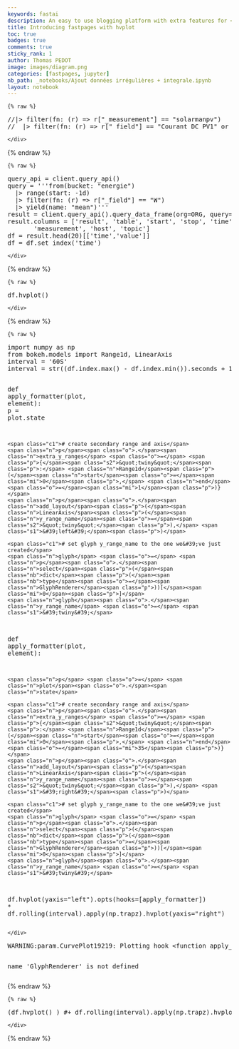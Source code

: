 ```yaml
---
keywords: fastai
description: An easy to use blogging platform with extra features for <a href="https://jupyter.org/">Jupyter Notebooks</a>.
title: Introducing fastpages with hvplot
toc: true 
badges: true
comments: true
sticky_rank: 1
author: Thomas PEDOT
image: images/diagram.png
categories: [fastpages, jupyter]
nb_path: _notebooks/Ajout données irrégulières + integrale.ipynb
layout: notebook
---
```


<!--
#################################################
### THIS FILE WAS AUTOGENERATED! DO NOT EDIT! ###
#################################################
# file to edit: _notebooks/Ajout données irrégulières + integrale.ipynb
-->

<div class="container" id="notebook-container">
        
    {% raw %}
    
<div class="cell border-box-sizing code_cell rendered">
<div class="input">

<div class="inner_cell">
    <div class="input_area">
<div class=" highlight hl-ipython3"><pre><span></span><span class="o">//|&gt;</span> <span class="nb">filter</span><span class="p">(</span><span class="n">fn</span><span class="p">:</span> <span class="p">(</span><span class="n">r</span><span class="p">)</span> <span class="o">=&gt;</span> <span class="n">r</span><span class="p">[</span><span class="s2">&quot;_measurement&quot;</span><span class="p">]</span> <span class="o">==</span> <span class="s2">&quot;solarmanpv&quot;</span><span class="p">)</span>
<span class="o">//</span>  <span class="o">|&gt;</span> <span class="nb">filter</span><span class="p">(</span><span class="n">fn</span><span class="p">:</span> <span class="p">(</span><span class="n">r</span><span class="p">)</span> <span class="o">=&gt;</span> <span class="n">r</span><span class="p">[</span><span class="s2">&quot;_field&quot;</span><span class="p">]</span> <span class="o">==</span> <span class="s2">&quot;Courant DC PV1&quot;</span> <span class="ow">or</span> <span class="n">r</span><span class="p">[</span><span class="s2">&quot;_field&quot;</span><span class="p">]</span> <span class="o">==</span> <span class="s2">&quot;Courant DC PV2&quot;</span><span class="p">)</span>
</pre></div>

    </div>
</div>
</div>

</div>
    {% endraw %}

    {% raw %}
    
<div class="cell border-box-sizing code_cell rendered">
<div class="input">

<div class="inner_cell">
    <div class="input_area">
<div class=" highlight hl-ipython3"><pre><span></span><span class="n">query_api</span> <span class="o">=</span> <span class="n">client</span><span class="o">.</span><span class="n">query_api</span><span class="p">()</span>
<span class="n">query</span> <span class="o">=</span> <span class="s1">&#39;&#39;&#39;from(bucket: &quot;energie&quot;)</span>
<span class="s1">  |&gt; range(start: -1d)</span>
<span class="s1">  |&gt; filter(fn: (r) =&gt; r[&quot;_field&quot;] == &quot;W&quot;)</span>
<span class="s1">  |&gt; yield(name: &quot;mean&quot;)&#39;&#39;&#39;</span>
<span class="n">result</span> <span class="o">=</span> <span class="n">client</span><span class="o">.</span><span class="n">query_api</span><span class="p">()</span><span class="o">.</span><span class="n">query_data_frame</span><span class="p">(</span><span class="n">org</span><span class="o">=</span><span class="n">ORG</span><span class="p">,</span> <span class="n">query</span><span class="o">=</span><span class="n">query</span><span class="p">)</span>
<span class="n">result</span><span class="o">.</span><span class="n">columns</span> <span class="o">=</span> <span class="p">[</span><span class="s1">&#39;result&#39;</span><span class="p">,</span> <span class="s1">&#39;table&#39;</span><span class="p">,</span> <span class="s1">&#39;start&#39;</span><span class="p">,</span> <span class="s1">&#39;stop&#39;</span><span class="p">,</span> <span class="s1">&#39;time&#39;</span><span class="p">,</span> <span class="s1">&#39;value&#39;</span><span class="p">,</span> <span class="s1">&#39;field&#39;</span><span class="p">,</span>
       <span class="s1">&#39;measurement&#39;</span><span class="p">,</span> <span class="s1">&#39;host&#39;</span><span class="p">,</span> <span class="s1">&#39;topic&#39;</span><span class="p">]</span>
<span class="n">df</span> <span class="o">=</span> <span class="n">result</span><span class="o">.</span><span class="n">head</span><span class="p">(</span><span class="mi">20</span><span class="p">)[[</span><span class="s1">&#39;time&#39;</span><span class="p">,</span><span class="s1">&#39;value&#39;</span><span class="p">]]</span>
<span class="n">df</span> <span class="o">=</span> <span class="n">df</span><span class="o">.</span><span class="n">set_index</span><span class="p">(</span><span class="s1">&#39;time&#39;</span><span class="p">)</span>
</pre></div>

    </div>
</div>
</div>

</div>
    {% endraw %}

    {% raw %}
    
<div class="cell border-box-sizing code_cell rendered">
<div class="input">

<div class="inner_cell">
    <div class="input_area">
<div class=" highlight hl-ipython3"><pre><span></span><span class="n">df</span><span class="o">.</span><span class="n">hvplot</span><span class="p">()</span>
</pre></div>

    </div>
</div>
</div>

<div class="output_wrapper">
<div class="output">

<div class="output_area">




</div>

<div class="output_area">


<div class="output_html rendered_html output_subarea output_execute_result">
<div id='16825'>





  <div class="bk-root" id="bda3649a-a1e7-4fa4-bbb9-642b70cef237" data-root-id="16825"></div>
</div>
<script type="application/javascript">(function(root) {
  function embed_document(root) {
    var docs_json = {"0cbb3c42-28d0-4b04-8a95-d09166739f55":{"defs":[{"extends":null,"module":null,"name":"DataModel","overrides":[],"properties":[]}],"roots":{"references":[{"attributes":{"data":{"time":{"__ndarray__":"d7r6MQeOd0KHKMQ2B453Qj+BljsHjndCKyubQAeOd0IpZFZHB453QhTQEE0HjndCI0syUgeOd0I9ZltYB453Qp4trV0HjndC0XyCYweOd0KmvY5pB453Qm+mp28HjndClnnKdgeOd0Id3Ht9B453QkjBQYMHjndCTgxJigeOd0LLocSPB453QgRskZUHjndCZr4znQeOd0Jx84ijB453Qg==","dtype":"float64","order":"little","shape":[20]},"value":{"__ndarray__":"ZmZmZmZmgUBmZmZmZmaBQGZmZmZmZoFAZmZmZmZmgUBmZmZmZmaBQGZmZmZmZoFAZmZmZmZmgUBmZmZmZmaBQDMzMzMzU15AAAAAAAAAQUDNzMzMzAxAQAAAAAAAwEBAAAAAAADAQEAAAAAAAEBDQDMzMzMzs0BAZmZmZmYmQ0CamZmZmZlAQJqZmZmZmUBAmpmZmZmZQECamZmZmZlAQA==","dtype":"float64","order":"little","shape":[20]}},"selected":{"id":"16861"},"selection_policy":{"id":"16882"}},"id":"16860","type":"ColumnDataSource"},{"attributes":{},"id":"16844","type":"BasicTicker"},{"attributes":{"source":{"id":"16860"}},"id":"16867","type":"CDSView"},{"attributes":{"end":1618673809551.215,"reset_end":1618673809551.215,"reset_start":1618673344427.6538,"start":1618673344427.6538,"tags":[[["time","time",null]]]},"id":"16827","type":"Range1d"},{"attributes":{"end":609.27,"reset_end":609.27,"reset_start":-20.369999999999997,"start":-20.369999999999997,"tags":[[["value","value",null]]]},"id":"16828","type":"Range1d"},{"attributes":{"mantissas":[1,2,5],"max_interval":500.0,"num_minor_ticks":0},"id":"16885","type":"AdaptiveTicker"},{"attributes":{"line_color":"#30a2da","line_width":2,"x":{"field":"time"},"y":{"field":"value"}},"id":"16868","type":"Line"},{"attributes":{},"id":"16835","type":"LinearScale"},{"attributes":{"line_alpha":0.2,"line_color":"#30a2da","line_width":2,"x":{"field":"time"},"y":{"field":"value"}},"id":"16865","type":"Line"},{"attributes":{"axis_label":"value","formatter":{"id":"16873"},"major_label_policy":{"id":"16872"},"ticker":{"id":"16844"}},"id":"16843","type":"LinearAxis"},{"attributes":{},"id":"16851","type":"ResetTool"},{"attributes":{"base":60,"mantissas":[1,2,5,10,15,20,30],"max_interval":1800000.0,"min_interval":1000.0,"num_minor_ticks":0},"id":"16886","type":"AdaptiveTicker"},{"attributes":{"base":24,"mantissas":[1,2,4,6,8,12],"max_interval":43200000.0,"min_interval":3600000.0,"num_minor_ticks":0},"id":"16887","type":"AdaptiveTicker"},{"attributes":{},"id":"16848","type":"PanTool"},{"attributes":{"overlay":{"id":"16852"}},"id":"16850","type":"BoxZoomTool"},{"attributes":{},"id":"16896","type":"YearsTicker"},{"attributes":{"months":[0,1,2,3,4,5,6,7,8,9,10,11]},"id":"16892","type":"MonthsTicker"},{"attributes":{"margin":[5,5,5,5],"name":"HSpacer18832","sizing_mode":"stretch_width"},"id":"16826","type":"Spacer"},{"attributes":{"days":[1,15]},"id":"16891","type":"DaysTicker"},{"attributes":{"text_color":"black","text_font_size":"12pt"},"id":"16831","type":"Title"},{"attributes":{"days":[1,2,3,4,5,6,7,8,9,10,11,12,13,14,15,16,17,18,19,20,21,22,23,24,25,26,27,28,29,30,31]},"id":"16888","type":"DaysTicker"},{"attributes":{"days":[1,4,7,10,13,16,19,22,25,28]},"id":"16889","type":"DaysTicker"},{"attributes":{"callback":null,"formatters":{"@{time}":"datetime"},"renderers":[{"id":"16866"}],"tags":["hv_created"],"tooltips":[["time","@{time}{%F %T}"],["value","@{value}"]]},"id":"16829","type":"HoverTool"},{"attributes":{"days":[1,8,15,22]},"id":"16890","type":"DaysTicker"},{"attributes":{},"id":"16837","type":"LinearScale"},{"attributes":{"months":[0,6]},"id":"16895","type":"MonthsTicker"},{"attributes":{"axis":{"id":"16843"},"dimension":1,"grid_line_color":null,"ticker":null},"id":"16846","type":"Grid"},{"attributes":{"months":[0,2,4,6,8,10]},"id":"16893","type":"MonthsTicker"},{"attributes":{"num_minor_ticks":5,"tickers":[{"id":"16885"},{"id":"16886"},{"id":"16887"},{"id":"16888"},{"id":"16889"},{"id":"16890"},{"id":"16891"},{"id":"16892"},{"id":"16893"},{"id":"16894"},{"id":"16895"},{"id":"16896"}]},"id":"16840","type":"DatetimeTicker"},{"attributes":{"axis":{"id":"16839"},"grid_line_color":null,"ticker":null},"id":"16842","type":"Grid"},{"attributes":{},"id":"16872","type":"AllLabels"},{"attributes":{"axis_label":"time","formatter":{"id":"16870"},"major_label_policy":{"id":"16869"},"ticker":{"id":"16840"}},"id":"16839","type":"DatetimeAxis"},{"attributes":{"months":[0,4,8]},"id":"16894","type":"MonthsTicker"},{"attributes":{"active_multi":null,"tools":[{"id":"16829"},{"id":"16847"},{"id":"16848"},{"id":"16849"},{"id":"16850"},{"id":"16851"}]},"id":"16853","type":"Toolbar"},{"attributes":{"below":[{"id":"16839"}],"center":[{"id":"16842"},{"id":"16846"}],"height":300,"left":[{"id":"16843"}],"margin":[5,5,5,5],"min_border_bottom":10,"min_border_left":10,"min_border_right":10,"min_border_top":10,"renderers":[{"id":"16866"}],"sizing_mode":"fixed","title":{"id":"16831"},"toolbar":{"id":"16853"},"width":700,"x_range":{"id":"16827"},"x_scale":{"id":"16835"},"y_range":{"id":"16828"},"y_scale":{"id":"16837"}},"id":"16830","subtype":"Figure","type":"Plot"},{"attributes":{},"id":"16873","type":"BasicTickFormatter"},{"attributes":{},"id":"16847","type":"SaveTool"},{"attributes":{},"id":"16849","type":"WheelZoomTool"},{"attributes":{},"id":"16870","type":"DatetimeTickFormatter"},{"attributes":{},"id":"16882","type":"UnionRenderers"},{"attributes":{},"id":"16861","type":"Selection"},{"attributes":{},"id":"16869","type":"AllLabels"},{"attributes":{"children":[{"id":"16826"},{"id":"16830"},{"id":"16919"}],"margin":[0,0,0,0],"name":"Row18828","tags":["embedded"]},"id":"16825","type":"Row"},{"attributes":{"bottom_units":"screen","fill_alpha":0.5,"fill_color":"lightgrey","left_units":"screen","level":"overlay","line_alpha":1.0,"line_color":"black","line_dash":[4,4],"line_width":2,"right_units":"screen","syncable":false,"top_units":"screen"},"id":"16852","type":"BoxAnnotation"},{"attributes":{"line_alpha":0.1,"line_color":"#30a2da","line_width":2,"x":{"field":"time"},"y":{"field":"value"}},"id":"16864","type":"Line"},{"attributes":{"line_color":"#30a2da","line_width":2,"x":{"field":"time"},"y":{"field":"value"}},"id":"16863","type":"Line"},{"attributes":{"margin":[5,5,5,5],"name":"HSpacer18833","sizing_mode":"stretch_width"},"id":"16919","type":"Spacer"},{"attributes":{"data_source":{"id":"16860"},"glyph":{"id":"16863"},"hover_glyph":null,"muted_glyph":{"id":"16865"},"nonselection_glyph":{"id":"16864"},"selection_glyph":{"id":"16868"},"view":{"id":"16867"}},"id":"16866","type":"GlyphRenderer"}],"root_ids":["16825"]},"title":"Bokeh Application","version":"2.3.0"}};
    var render_items = [{"docid":"0cbb3c42-28d0-4b04-8a95-d09166739f55","root_ids":["16825"],"roots":{"16825":"bda3649a-a1e7-4fa4-bbb9-642b70cef237"}}];
    root.Bokeh.embed.embed_items_notebook(docs_json, render_items);
  }
  if (root.Bokeh !== undefined && root.Bokeh.Panel !== undefined) {
    embed_document(root);
  } else {
    var attempts = 0;
    var timer = setInterval(function(root) {
      if (root.Bokeh !== undefined && root.Bokeh.Panel !== undefined) {
        clearInterval(timer);
        embed_document(root);
      } else if (document.readyState == "complete") {
        attempts++;
        if (attempts > 100) {
          clearInterval(timer);
          console.log("Bokeh: ERROR: Unable to run BokehJS code because BokehJS library is missing");
        }
      }
    }, 10, root)
  }
})(window);</script>
</div>

</div>

</div>
</div>

</div>
    {% endraw %}

    {% raw %}
    
<div class="cell border-box-sizing code_cell rendered">
<div class="input">

<div class="inner_cell">
    <div class="input_area">
<div class=" highlight hl-ipython3"><pre><span></span><span class="kn">import</span> <span class="nn">numpy</span> <span class="k">as</span> <span class="nn">np</span>
<span class="kn">from</span> <span class="nn">bokeh.models</span> <span class="kn">import</span> <span class="n">Range1d</span><span class="p">,</span> <span class="n">LinearAxis</span>
<span class="n">interval</span> <span class="o">=</span> <span class="s1">&#39;60S&#39;</span>
<span class="n">interval</span> <span class="o">=</span> <span class="nb">str</span><span class="p">((</span><span class="n">df</span><span class="o">.</span><span class="n">index</span><span class="o">.</span><span class="n">max</span><span class="p">()</span> <span class="o">-</span> <span class="n">df</span><span class="o">.</span><span class="n">index</span><span class="o">.</span><span class="n">min</span><span class="p">())</span><span class="o">.</span><span class="n">seconds</span> <span class="o">+</span> <span class="mi">1</span><span class="p">)</span> <span class="o">+</span> <span class="s2">&quot;S&quot;</span>

    
<span class="k">def</span> <span class="nf">apply_formatter</span><span class="p">(</span><span class="n">plot</span><span class="p">,</span> <span class="n">element</span><span class="p">):</span>
    <span class="n">p</span> <span class="o">=</span> <span class="n">plot</span><span class="o">.</span><span class="n">state</span>
    
    <span class="c1"># create secondary range and axis</span>
    <span class="n">p</span><span class="o">.</span><span class="n">extra_y_ranges</span> <span class="o">=</span> <span class="p">{</span><span class="s2">&quot;twiny&quot;</span><span class="p">:</span> <span class="n">Range1d</span><span class="p">(</span><span class="n">start</span><span class="o">=</span><span class="mi">0</span><span class="p">,</span> <span class="n">end</span><span class="o">=</span><span class="mi">1</span><span class="p">)}</span>
    <span class="n">p</span><span class="o">.</span><span class="n">add_layout</span><span class="p">(</span><span class="n">LinearAxis</span><span class="p">(</span><span class="n">y_range_name</span><span class="o">=</span><span class="s2">&quot;twiny&quot;</span><span class="p">),</span> <span class="s1">&#39;left&#39;</span><span class="p">)</span>

    <span class="c1"># set glyph y_range_name to the one we&#39;ve just created</span>
    <span class="n">glyph</span> <span class="o">=</span> <span class="n">p</span><span class="o">.</span><span class="n">select</span><span class="p">(</span><span class="nb">dict</span><span class="p">(</span><span class="nb">type</span><span class="o">=</span><span class="n">GlyphRenderer</span><span class="p">))[</span><span class="mi">0</span><span class="p">]</span>
    <span class="n">glyph</span><span class="o">.</span><span class="n">y_range_name</span> <span class="o">=</span> <span class="s1">&#39;twiny&#39;</span>
    
<span class="k">def</span> <span class="nf">apply_formatter</span><span class="p">(</span><span class="n">plot</span><span class="p">,</span> <span class="n">element</span><span class="p">):</span>

    <span class="n">p</span> <span class="o">=</span> <span class="n">plot</span><span class="o">.</span><span class="n">state</span>
    
    <span class="c1"># create secondary range and axis</span>
    <span class="n">p</span><span class="o">.</span><span class="n">extra_y_ranges</span> <span class="o">=</span> <span class="p">{</span><span class="s2">&quot;twiny&quot;</span><span class="p">:</span> <span class="n">Range1d</span><span class="p">(</span><span class="n">start</span><span class="o">=</span><span class="mi">0</span><span class="p">,</span> <span class="n">end</span><span class="o">=</span><span class="mi">35</span><span class="p">)}</span>
    <span class="n">p</span><span class="o">.</span><span class="n">add_layout</span><span class="p">(</span><span class="n">LinearAxis</span><span class="p">(</span><span class="n">y_range_name</span><span class="o">=</span><span class="s2">&quot;twiny&quot;</span><span class="p">),</span> <span class="s1">&#39;right&#39;</span><span class="p">)</span>

    <span class="c1"># set glyph y_range_name to the one we&#39;ve just created</span>
    <span class="n">glyph</span> <span class="o">=</span> <span class="n">p</span><span class="o">.</span><span class="n">select</span><span class="p">(</span><span class="nb">dict</span><span class="p">(</span><span class="nb">type</span><span class="o">=</span><span class="n">GlyphRenderer</span><span class="p">))[</span><span class="mi">0</span><span class="p">]</span>
    <span class="n">glyph</span><span class="o">.</span><span class="n">y_range_name</span> <span class="o">=</span> <span class="s1">&#39;twiny&#39;</span>
    

<span class="n">df</span><span class="o">.</span><span class="n">hvplot</span><span class="p">(</span><span class="n">yaxis</span><span class="o">=</span><span class="s2">&quot;left&quot;</span><span class="p">)</span><span class="o">.</span><span class="n">opts</span><span class="p">(</span><span class="n">hooks</span><span class="o">=</span><span class="p">[</span><span class="n">apply_formatter</span><span class="p">])</span> <span class="o">*</span> <span class="n">df</span><span class="o">.</span><span class="n">rolling</span><span class="p">(</span><span class="n">interval</span><span class="p">)</span><span class="o">.</span><span class="n">apply</span><span class="p">(</span><span class="n">np</span><span class="o">.</span><span class="n">trapz</span><span class="p">)</span><span class="o">.</span><span class="n">hvplot</span><span class="p">(</span><span class="n">yaxis</span><span class="o">=</span><span class="s2">&quot;right&quot;</span><span class="p">)</span> 
</pre></div>

    </div>
</div>
</div>

<div class="output_wrapper">
<div class="output">

<div class="output_area">

<div class="output_subarea output_stream output_stderr output_text">
<pre>WARNING:param.CurvePlot19219: Plotting hook &lt;function apply_formatter at 0x7f08f594a4c0&gt; could not be applied:

 name &#39;GlyphRenderer&#39; is not defined
</pre>
</div>
</div>

<div class="output_area">




</div>

<div class="output_area">


<div class="output_html rendered_html output_subarea output_execute_result">
<div id='17031'>





  <div class="bk-root" id="6563eabd-0404-441c-972c-ef498ec5005b" data-root-id="17031"></div>
</div>
<script type="application/javascript">(function(root) {
  function embed_document(root) {
    var docs_json = {"cc3261ff-3f63-42fc-a2d4-1a37fc4795ed":{"defs":[{"extends":null,"module":null,"name":"DataModel","overrides":[],"properties":[]}],"roots":{"references":[{"attributes":{},"id":"17070","type":"AllLabels"},{"attributes":{},"id":"17058","type":"ResetTool"},{"attributes":{},"id":"17103","type":"UnionRenderers"},{"attributes":{"active_multi":null,"tools":[{"id":"17035"},{"id":"17054"},{"id":"17055"},{"id":"17056"},{"id":"17057"},{"id":"17058"}]},"id":"17060","type":"Toolbar"},{"attributes":{"line_alpha":0.1,"line_color":"#fc4f30","line_width":2,"x":{"field":"time"},"y":{"field":"value"}},"id":"17088","type":"Line"},{"attributes":{"formatter":{"id":"17097"},"major_label_policy":{"id":"17098"},"ticker":{"id":"17099"},"y_range_name":"twiny"},"id":"17083","type":"LinearAxis"},{"attributes":{"source":{"id":"17084"}},"id":"17091","type":"CDSView"},{"attributes":{"days":[1,2,3,4,5,6,7,8,9,10,11,12,13,14,15,16,17,18,19,20,21,22,23,24,25,26,27,28,29,30,31]},"id":"17111","type":"DaysTicker"},{"attributes":{"margin":[5,5,5,5],"name":"HSpacer19129","sizing_mode":"stretch_width"},"id":"17336","type":"Spacer"},{"attributes":{"text_color":"black","text_font_size":"12pt"},"id":"17038","type":"Title"},{"attributes":{"data":{"time":{"__ndarray__":"d7r6MQeOd0KHKMQ2B453Qj+BljsHjndCKyubQAeOd0IpZFZHB453QhTQEE0HjndCI0syUgeOd0I9ZltYB453Qp4trV0HjndC0XyCYweOd0KmvY5pB453Qm+mp28HjndClnnKdgeOd0Id3Ht9B453QkjBQYMHjndCTgxJigeOd0LLocSPB453QgRskZUHjndCZr4znQeOd0Jx84ijB453Qg==","dtype":"float64","order":"little","shape":[20]},"value":{"__ndarray__":"ZmZmZmZmgUBmZmZmZmaBQGZmZmZmZoFAZmZmZmZmgUBmZmZmZmaBQGZmZmZmZoFAZmZmZmZmgUBmZmZmZmaBQDMzMzMzU15AAAAAAAAAQUDNzMzMzAxAQAAAAAAAwEBAAAAAAADAQEAAAAAAAEBDQDMzMzMzs0BAZmZmZmYmQ0CamZmZmZlAQJqZmZmZmUBAmpmZmZmZQECamZmZmZlAQA==","dtype":"float64","order":"little","shape":[20]}},"selected":{"id":"17074"},"selection_policy":{"id":"17103"}},"id":"17073","type":"ColumnDataSource"},{"attributes":{},"id":"17044","type":"LinearScale"},{"attributes":{"data_source":{"id":"17084"},"glyph":{"id":"17087"},"hover_glyph":null,"muted_glyph":{"id":"17089"},"nonselection_glyph":{"id":"17088"},"selection_glyph":{"id":"17092"},"view":{"id":"17091"}},"id":"17090","type":"GlyphRenderer"},{"attributes":{"line_color":"#fc4f30","line_width":2,"x":{"field":"time"},"y":{"field":"value"}},"id":"17087","type":"Line"},{"attributes":{"axis_label":"value","formatter":{"id":"17071"},"major_label_policy":{"id":"17070"},"ticker":{"id":"17051"}},"id":"17050","type":"LinearAxis"},{"attributes":{},"id":"17085","type":"Selection"},{"attributes":{},"id":"17055","type":"PanTool"},{"attributes":{"axis_label":"time","formatter":{"id":"17068"},"major_label_policy":{"id":"17067"},"ticker":{"id":"17047"}},"id":"17046","type":"DatetimeAxis"},{"attributes":{"mantissas":[1,2,5],"max_interval":500.0,"num_minor_ticks":0},"id":"17108","type":"AdaptiveTicker"},{"attributes":{},"id":"17105","type":"UnionRenderers"},{"attributes":{"bottom_units":"screen","fill_alpha":0.5,"fill_color":"lightgrey","left_units":"screen","level":"overlay","line_alpha":1.0,"line_color":"black","line_dash":[4,4],"line_width":2,"right_units":"screen","syncable":false,"top_units":"screen"},"id":"17059","type":"BoxAnnotation"},{"attributes":{},"id":"17056","type":"WheelZoomTool"},{"attributes":{},"id":"17068","type":"DatetimeTickFormatter"},{"attributes":{"source":{"id":"17073"}},"id":"17080","type":"CDSView"},{"attributes":{"base":60,"mantissas":[1,2,5,10,15,20,30],"max_interval":1800000.0,"min_interval":1000.0,"num_minor_ticks":0},"id":"17109","type":"AdaptiveTicker"},{"attributes":{"base":24,"mantissas":[1,2,4,6,8,12],"max_interval":43200000.0,"min_interval":3600000.0,"num_minor_ticks":0},"id":"17110","type":"AdaptiveTicker"},{"attributes":{},"id":"17067","type":"AllLabels"},{"attributes":{},"id":"17119","type":"YearsTicker"},{"attributes":{"children":[{"id":"17032"},{"id":"17037"},{"id":"17336"}],"margin":[0,0,0,0],"name":"Row19124","tags":["embedded"]},"id":"17031","type":"Row"},{"attributes":{},"id":"17071","type":"BasicTickFormatter"},{"attributes":{"months":[0,1,2,3,4,5,6,7,8,9,10,11]},"id":"17115","type":"MonthsTicker"},{"attributes":{},"id":"17098","type":"AllLabels"},{"attributes":{"days":[1,15]},"id":"17114","type":"DaysTicker"},{"attributes":{"margin":[5,5,5,5],"name":"HSpacer19128","sizing_mode":"stretch_width"},"id":"17032","type":"Spacer"},{"attributes":{"end":5122.48,"reset_end":5122.48,"reset_start":-465.67999999999995,"start":-465.67999999999995,"tags":[[["value","value",null]]]},"id":"17034","type":"Range1d"},{"attributes":{},"id":"17097","type":"BasicTickFormatter"},{"attributes":{},"id":"17099","type":"BasicTicker"},{"attributes":{"days":[1,4,7,10,13,16,19,22,25,28]},"id":"17112","type":"DaysTicker"},{"attributes":{"days":[1,8,15,22]},"id":"17113","type":"DaysTicker"},{"attributes":{"months":[0,6]},"id":"17118","type":"MonthsTicker"},{"attributes":{"end":1618673809551.215,"reset_end":1618673809551.215,"reset_start":1618673344427.6538,"start":1618673344427.6538,"tags":[[["time","time",null]]]},"id":"17033","type":"Range1d"},{"attributes":{"line_color":"#30a2da","line_width":2,"x":{"field":"time"},"y":{"field":"value"}},"id":"17076","type":"Line"},{"attributes":{"data":{"time":{"__ndarray__":"d7r6MQeOd0KHKMQ2B453Qj+BljsHjndCKyubQAeOd0IpZFZHB453QhTQEE0HjndCI0syUgeOd0I9ZltYB453Qp4trV0HjndC0XyCYweOd0KmvY5pB453Qm+mp28HjndClnnKdgeOd0Id3Ht9B453QkjBQYMHjndCTgxJigeOd0LLocSPB453QgRskZUHjndCZr4znQeOd0Jx84ijB453Qg==","dtype":"float64","order":"little","shape":[20]},"value":{"__ndarray__":"AAAAAAAAAABmZmZmZmaBQGZmZmZmZpFAmZmZmZkZmkBmZmZmZmahQAAAAAAAwKVAmpmZmZkZqkA0MzMzM3OuQGZmZmamjLBAzMzMzEzasECZmZmZWfuwQGZmZmYmHLFAZmZmZqY9sUBmZmZmpmGxQJmZmZmZhbFAMzMzM3OpsUAzMzMzM82xQGZmZmZm7rFAmZmZmZkPskDMzMzMzDCyQA==","dtype":"float64","order":"little","shape":[20]}},"selected":{"id":"17085"},"selection_policy":{"id":"17105"}},"id":"17084","type":"ColumnDataSource"},{"attributes":{"months":[0,2,4,6,8,10]},"id":"17116","type":"MonthsTicker"},{"attributes":{"data_source":{"id":"17073"},"glyph":{"id":"17076"},"hover_glyph":null,"muted_glyph":{"id":"17078"},"nonselection_glyph":{"id":"17077"},"selection_glyph":{"id":"17081"},"view":{"id":"17080"}},"id":"17079","type":"GlyphRenderer"},{"attributes":{"num_minor_ticks":5,"tickers":[{"id":"17108"},{"id":"17109"},{"id":"17110"},{"id":"17111"},{"id":"17112"},{"id":"17113"},{"id":"17114"},{"id":"17115"},{"id":"17116"},{"id":"17117"},{"id":"17118"},{"id":"17119"}]},"id":"17047","type":"DatetimeTicker"},{"attributes":{"end":35},"id":"17082","type":"Range1d"},{"attributes":{"months":[0,4,8]},"id":"17117","type":"MonthsTicker"},{"attributes":{},"id":"17051","type":"BasicTicker"},{"attributes":{"below":[{"id":"17046"}],"center":[{"id":"17049"},{"id":"17053"}],"extra_y_ranges":{"twiny":{"id":"17082"}},"height":300,"left":[{"id":"17050"}],"margin":[5,5,5,5],"min_border_bottom":10,"min_border_left":10,"min_border_right":10,"min_border_top":10,"renderers":[{"id":"17079"},{"id":"17090"}],"right":[{"id":"17083"}],"sizing_mode":"fixed","title":{"id":"17038"},"toolbar":{"id":"17060"},"width":700,"x_range":{"id":"17033"},"x_scale":{"id":"17042"},"y_range":{"id":"17034"},"y_scale":{"id":"17044"}},"id":"17037","subtype":"Figure","type":"Plot"},{"attributes":{},"id":"17042","type":"LinearScale"},{"attributes":{"line_alpha":0.2,"line_color":"#30a2da","line_width":2,"x":{"field":"time"},"y":{"field":"value"}},"id":"17078","type":"Line"},{"attributes":{"axis":{"id":"17050"},"dimension":1,"grid_line_color":null,"ticker":null},"id":"17053","type":"Grid"},{"attributes":{"line_color":"#30a2da","line_width":2,"x":{"field":"time"},"y":{"field":"value"}},"id":"17081","type":"Line"},{"attributes":{"line_alpha":0.1,"line_color":"#30a2da","line_width":2,"x":{"field":"time"},"y":{"field":"value"}},"id":"17077","type":"Line"},{"attributes":{"axis":{"id":"17046"},"grid_line_color":null,"ticker":null},"id":"17049","type":"Grid"},{"attributes":{"callback":null,"formatters":{"@{time}":"datetime"},"renderers":[{"id":"17079"},{"id":"17090"}],"tags":["hv_created"],"tooltips":[["time","@{time}{%F %T}"],["value","@{value}"]]},"id":"17035","type":"HoverTool"},{"attributes":{},"id":"17074","type":"Selection"},{"attributes":{},"id":"17054","type":"SaveTool"},{"attributes":{"line_color":"#fc4f30","line_width":2,"x":{"field":"time"},"y":{"field":"value"}},"id":"17092","type":"Line"},{"attributes":{"line_alpha":0.2,"line_color":"#fc4f30","line_width":2,"x":{"field":"time"},"y":{"field":"value"}},"id":"17089","type":"Line"},{"attributes":{"overlay":{"id":"17059"}},"id":"17057","type":"BoxZoomTool"}],"root_ids":["17031"]},"title":"Bokeh Application","version":"2.3.0"}};
    var render_items = [{"docid":"cc3261ff-3f63-42fc-a2d4-1a37fc4795ed","root_ids":["17031"],"roots":{"17031":"6563eabd-0404-441c-972c-ef498ec5005b"}}];
    root.Bokeh.embed.embed_items_notebook(docs_json, render_items);
  }
  if (root.Bokeh !== undefined && root.Bokeh.Panel !== undefined) {
    embed_document(root);
  } else {
    var attempts = 0;
    var timer = setInterval(function(root) {
      if (root.Bokeh !== undefined && root.Bokeh.Panel !== undefined) {
        clearInterval(timer);
        embed_document(root);
      } else if (document.readyState == "complete") {
        attempts++;
        if (attempts > 100) {
          clearInterval(timer);
          console.log("Bokeh: ERROR: Unable to run BokehJS code because BokehJS library is missing");
        }
      }
    }, 10, root)
  }
})(window);</script>
</div>

</div>

</div>
</div>

</div>
    {% endraw %}

    {% raw %}
    
<div class="cell border-box-sizing code_cell rendered">
<div class="input">

<div class="inner_cell">
    <div class="input_area">
<div class=" highlight hl-ipython3"><pre><span></span><span class="p">(</span><span class="n">df</span><span class="o">.</span><span class="n">hvplot</span><span class="p">()</span> <span class="p">)</span> <span class="c1">#+ df.rolling(interval).apply(np.trapz).hvplot()).cols(1)</span>
</pre></div>

    </div>
</div>
</div>

<div class="output_wrapper">
<div class="output">

<div class="output_area">




</div>

<div class="output_area">


<div class="output_html rendered_html output_subarea output_execute_result">
<div id='16619'>





  <div class="bk-root" id="99265544-6cf7-4a91-905b-6e790d71d9c4" data-root-id="16619"></div>
</div>
<script type="application/javascript">(function(root) {
  function embed_document(root) {
    var docs_json = {"5967e482-0440-4a0d-8a31-3040eaaa6a6f":{"defs":[{"extends":null,"module":null,"name":"DataModel","overrides":[],"properties":[]}],"roots":{"references":[{"attributes":{"line_color":"#30a2da","line_width":2,"x":{"field":"time"},"y":{"field":"value"}},"id":"16657","type":"Line"},{"attributes":{"below":[{"id":"16633"}],"center":[{"id":"16636"},{"id":"16640"}],"height":300,"left":[{"id":"16637"}],"margin":[5,5,5,5],"min_border_bottom":10,"min_border_left":10,"min_border_right":10,"min_border_top":10,"renderers":[{"id":"16660"}],"sizing_mode":"fixed","title":{"id":"16625"},"toolbar":{"id":"16647"},"width":700,"x_range":{"id":"16621"},"x_scale":{"id":"16629"},"y_range":{"id":"16622"},"y_scale":{"id":"16631"}},"id":"16624","subtype":"Figure","type":"Plot"},{"attributes":{"line_alpha":0.1,"line_color":"#30a2da","line_width":2,"x":{"field":"time"},"y":{"field":"value"}},"id":"16658","type":"Line"},{"attributes":{"end":3268.1,"reset_end":3268.1,"reset_start":-297.1,"start":-297.1,"tags":[[["value","value",null]]]},"id":"16622","type":"Range1d"},{"attributes":{"line_alpha":0.2,"line_color":"#30a2da","line_width":2,"x":{"field":"time"},"y":{"field":"value"}},"id":"16659","type":"Line"},{"attributes":{"mantissas":[1,2,5],"max_interval":500.0,"num_minor_ticks":0},"id":"16679","type":"AdaptiveTicker"},{"attributes":{},"id":"16655","type":"Selection"},{"attributes":{"data_source":{"id":"16654"},"glyph":{"id":"16657"},"hover_glyph":null,"muted_glyph":{"id":"16659"},"nonselection_glyph":{"id":"16658"},"selection_glyph":{"id":"16662"},"view":{"id":"16661"}},"id":"16660","type":"GlyphRenderer"},{"attributes":{"callback":null,"formatters":{"@{time}":"datetime"},"renderers":[{"id":"16660"}],"tags":["hv_created"],"tooltips":[["time","@{time}{%F %T}"],["value","@{value}"]]},"id":"16623","type":"HoverTool"},{"attributes":{"children":[{"id":"16620"},{"id":"16624"},{"id":"16713"}],"margin":[0,0,0,0],"name":"Row18651","tags":["embedded"]},"id":"16619","type":"Row"},{"attributes":{"data":{"time":{"__ndarray__":"bcMSCAeOd0K8SsINB453QroZKBIHjndCjV0TGAeOd0LlNBIdB453QpbvqSMHjndCRNk3KAeOd0Irs/MsB453Qne6+jEHjndChyjENgeOd0I/gZY7B453Qisrm0AHjndCKWRWRweOd0IU0BBNB453QiNLMlIHjndCPWZbWAeOd0KeLa1dB453QtF8gmMHjndCpr2OaQeOd0JvpqdvB453Qg==","dtype":"float64","order":"little","shape":[20]},"value":{"__ndarray__":"AAAAAACCpUAAAAAAANilQAAAAAAAgqVAAAAAAACCpUAAAAAAAIKlQAAAAAAAKqRAAAAAAAA2p0AAAAAAAIKlQAAAAAAA2qZAAAAAAAA2p0AAAAAAANilQAAAAAAA3qNAAAAAAACCpUAAAAAAAIKlQAAAAAAAKqRAAAAAAACCpUAAAAAAACqkQAAAAAAAAAAAAAAAAAAAAAAAAAAAAAAAAA==","dtype":"float64","order":"little","shape":[20]}},"selected":{"id":"16655"},"selection_policy":{"id":"16676"}},"id":"16654","type":"ColumnDataSource"},{"attributes":{"source":{"id":"16654"}},"id":"16661","type":"CDSView"},{"attributes":{"base":60,"mantissas":[1,2,5,10,15,20,30],"max_interval":1800000.0,"min_interval":1000.0,"num_minor_ticks":0},"id":"16680","type":"AdaptiveTicker"},{"attributes":{"margin":[5,5,5,5],"name":"HSpacer18655","sizing_mode":"stretch_width"},"id":"16620","type":"Spacer"},{"attributes":{"base":24,"mantissas":[1,2,4,6,8,12],"max_interval":43200000.0,"min_interval":3600000.0,"num_minor_ticks":0},"id":"16681","type":"AdaptiveTicker"},{"attributes":{},"id":"16690","type":"YearsTicker"},{"attributes":{"end":1618673597050.402,"reset_end":1618673597050.402,"reset_start":1618673172780.214,"start":1618673172780.214,"tags":[[["time","time",null]]]},"id":"16621","type":"Range1d"},{"attributes":{"line_color":"#30a2da","line_width":2,"x":{"field":"time"},"y":{"field":"value"}},"id":"16662","type":"Line"},{"attributes":{"months":[0,1,2,3,4,5,6,7,8,9,10,11]},"id":"16686","type":"MonthsTicker"},{"attributes":{},"id":"16663","type":"AllLabels"},{"attributes":{"days":[1,15]},"id":"16685","type":"DaysTicker"},{"attributes":{"days":[1,2,3,4,5,6,7,8,9,10,11,12,13,14,15,16,17,18,19,20,21,22,23,24,25,26,27,28,29,30,31]},"id":"16682","type":"DaysTicker"},{"attributes":{"days":[1,4,7,10,13,16,19,22,25,28]},"id":"16683","type":"DaysTicker"},{"attributes":{"axis_label":"value","formatter":{"id":"16667"},"major_label_policy":{"id":"16666"},"ticker":{"id":"16638"}},"id":"16637","type":"LinearAxis"},{"attributes":{"active_multi":null,"tools":[{"id":"16623"},{"id":"16641"},{"id":"16642"},{"id":"16643"},{"id":"16644"},{"id":"16645"}]},"id":"16647","type":"Toolbar"},{"attributes":{},"id":"16666","type":"AllLabels"},{"attributes":{"margin":[5,5,5,5],"name":"HSpacer18656","sizing_mode":"stretch_width"},"id":"16713","type":"Spacer"},{"attributes":{"days":[1,8,15,22]},"id":"16684","type":"DaysTicker"},{"attributes":{"months":[0,6]},"id":"16689","type":"MonthsTicker"},{"attributes":{"months":[0,2,4,6,8,10]},"id":"16687","type":"MonthsTicker"},{"attributes":{"num_minor_ticks":5,"tickers":[{"id":"16679"},{"id":"16680"},{"id":"16681"},{"id":"16682"},{"id":"16683"},{"id":"16684"},{"id":"16685"},{"id":"16686"},{"id":"16687"},{"id":"16688"},{"id":"16689"},{"id":"16690"}]},"id":"16634","type":"DatetimeTicker"},{"attributes":{},"id":"16642","type":"PanTool"},{"attributes":{},"id":"16664","type":"DatetimeTickFormatter"},{"attributes":{"months":[0,4,8]},"id":"16688","type":"MonthsTicker"},{"attributes":{"text_color":"black","text_font_size":"12pt"},"id":"16625","type":"Title"},{"attributes":{"axis":{"id":"16637"},"dimension":1,"grid_line_color":null,"ticker":null},"id":"16640","type":"Grid"},{"attributes":{},"id":"16667","type":"BasicTickFormatter"},{"attributes":{},"id":"16631","type":"LinearScale"},{"attributes":{"axis_label":"time","formatter":{"id":"16664"},"major_label_policy":{"id":"16663"},"ticker":{"id":"16634"}},"id":"16633","type":"DatetimeAxis"},{"attributes":{"bottom_units":"screen","fill_alpha":0.5,"fill_color":"lightgrey","left_units":"screen","level":"overlay","line_alpha":1.0,"line_color":"black","line_dash":[4,4],"line_width":2,"right_units":"screen","syncable":false,"top_units":"screen"},"id":"16646","type":"BoxAnnotation"},{"attributes":{},"id":"16629","type":"LinearScale"},{"attributes":{"axis":{"id":"16633"},"grid_line_color":null,"ticker":null},"id":"16636","type":"Grid"},{"attributes":{},"id":"16638","type":"BasicTicker"},{"attributes":{},"id":"16676","type":"UnionRenderers"},{"attributes":{},"id":"16643","type":"WheelZoomTool"},{"attributes":{},"id":"16641","type":"SaveTool"},{"attributes":{"overlay":{"id":"16646"}},"id":"16644","type":"BoxZoomTool"},{"attributes":{},"id":"16645","type":"ResetTool"}],"root_ids":["16619"]},"title":"Bokeh Application","version":"2.3.0"}};
    var render_items = [{"docid":"5967e482-0440-4a0d-8a31-3040eaaa6a6f","root_ids":["16619"],"roots":{"16619":"99265544-6cf7-4a91-905b-6e790d71d9c4"}}];
    root.Bokeh.embed.embed_items_notebook(docs_json, render_items);
  }
  if (root.Bokeh !== undefined && root.Bokeh.Panel !== undefined) {
    embed_document(root);
  } else {
    var attempts = 0;
    var timer = setInterval(function(root) {
      if (root.Bokeh !== undefined && root.Bokeh.Panel !== undefined) {
        clearInterval(timer);
        embed_document(root);
      } else if (document.readyState == "complete") {
        attempts++;
        if (attempts > 100) {
          clearInterval(timer);
          console.log("Bokeh: ERROR: Unable to run BokehJS code because BokehJS library is missing");
        }
      }
    }, 10, root)
  }
})(window);</script>
</div>

</div>

</div>
</div>

</div>
    {% endraw %}

<div class="cell border-box-sizing text_cell rendered"><div class="inner_cell">
<div class="text_cell_render border-box-sizing rendered_html">

</div>
</div>
</div>
</div>
 

